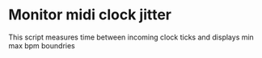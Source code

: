 # Monitor midi clock jitter
This script measures time between incoming clock ticks and displays min max bpm boundries

